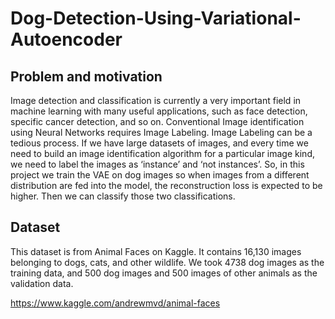 # Dog-Detection-Using-Variational-Autoencoder
## Problem and motivation
Image detection and classification is currently a very important field in machine learning with many useful applications, such as face detection, specific cancer detection, and so on. 
Conventional Image identification using Neural Networks requires Image Labeling. Image Labeling can be a tedious process. 
If we have large datasets of images, and every time we need to build an image identification algorithm for a particular image kind, we need to label the images as ‘instance’ and ‘not instances’. 
So, in this project we train the VAE on dog images so when images from a different distribution are fed into the model, the reconstruction loss is expected to be higher. Then we can classify those two classifications.

## Dataset
This dataset is from Animal Faces on Kaggle. It contains 16,130 images belonging to dogs, cats, and other wildlife. We took 4738 dog images as the training data, and 500 dog images and 500 images of other animals as the validation data.

https://www.kaggle.com/andrewmvd/animal-faces
